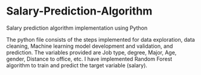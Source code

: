 # Salary-Prediction-Algorithm
Salary prediction algorithm implementation using Python

The python file consists of the steps implemented for data exploration, data cleaning, Machine learning model development and validation, 
and prediction. The variables provided are Job type, degree, Major, Age, gender, Distance to office, etc. I have implemented Random Forest algorithm to train and predict the target variable (salary).
